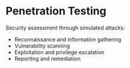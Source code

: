 # Penetration Testing

Security assessment through simulated attacks:
- Reconnaissance and information gathering
- Vulnerability scanning
- Exploitation and privilege escalation
- Reporting and remediation